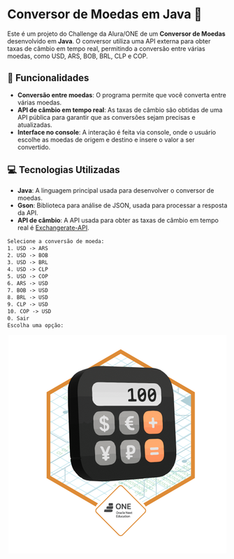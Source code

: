 # Conversor de Moedas em Java 💱

Este é um projeto do Challenge da Alura/ONE de um **Conversor de Moedas** desenvolvido em **Java**. O conversor utiliza uma API externa para obter taxas de câmbio em tempo real,
permitindo a conversão entre várias moedas, como USD, ARS, BOB, BRL, CLP e COP.

## 📃 Funcionalidades

- **Conversão entre moedas**: O programa permite que você converta entre várias moedas.
- **API de câmbio em tempo real**: As taxas de câmbio são obtidas de uma API pública para garantir que as conversões sejam precisas e atualizadas.
- **Interface no console**: A interação é feita via console, onde o usuário escolhe as moedas de origem e destino e insere o valor a ser convertido.

## 💻 Tecnologias Utilizadas

- **Java**: A linguagem principal usada para desenvolver o conversor de moedas.
- **Gson**: Biblioteca para análise de JSON, usada para processar a resposta da API.
- **API de câmbio**: A API usada para obter as taxas de câmbio em tempo real é [Exchangerate-API](https://v6.exchangerate-api.com).


```
Selecione a conversão de moeda:
1. USD -> ARS
2. USD -> BOB
3. USD -> BRL
4. USD -> CLP
5. USD -> COP
6. ARS -> USD
7. BOB -> USD
8. BRL -> USD
9. CLP -> USD
10. COP -> USD
0. Sair
Escolha uma opção:
```


<p align="center">
  <img src="Badge-Conversor.png" alt="Texto alternativo" />
</p>

